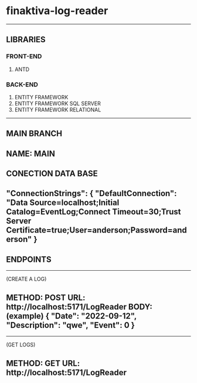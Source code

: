 # finaktiva-log-reader

--------------------------------------
## LIBRARIES

### FRONT-END
1) ANTD

### BACK-END
1) ENTITY FRAMEWORK
2) ENTITY FRAMEWORK SQL SERVER
3) ENTITY FRAMEWORK RELATIONAL
--------------------------------------
## MAIN BRANCH

NAME: MAIN
---------------------------------------
## CONECTION DATA BASE

"ConnectionStrings": {
    "DefaultConnection": "Data Source=localhost;Initial Catalog=EventLog;Connect Timeout=30;Trust Server Certificate=true;User=anderson;Password=anderson"
}
----------------------------------------
## ENDPOINTS
----------------------------------------
(CREATE A LOG)

METHOD: POST
URL: http://localhost:5171/LogReader
BODY: (example)
{
    "Date": "2022-09-12",
    "Description": "qwe",
    "Event": 0
}
------------------------------------------
----------------------------------------
(GET LOGS)

METHOD: GET
URL: http://localhost:5171/LogReader
------------------------------------------
